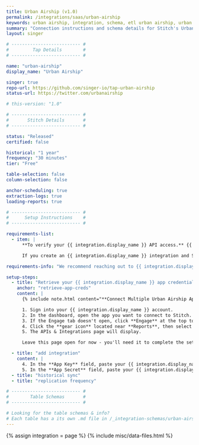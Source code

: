 ```yaml
---
title: Urban Airship (v1.0)
permalink: /integrations/saas/urban-airship
keywords: urban airship, integration, schema, etl urban airship, urban airship etl, urban airship schema
summary: "Connection instructions and schema details for Stitch's Urban Airship integration."
layout: singer

# -------------------------- #
#         Tap Details        #
# -------------------------- #

name: "urban-airship"
display_name: "Urban Airship"

singer: true
repo-url: https://github.com/singer-io/tap-urban-airship
status-url: https://twitter.com/urbanairship

# this-version: "1.0"

# -------------------------- #
#       Stitch Details       #
# -------------------------- #

status: "Released"
certified: false

historical: "1 year"
frequency: "30 minutes"
tier: "Free"

table-selection: false
column-selection: false

anchor-scheduling: true
extraction-logs: true
loading-reports: true

# -------------------------- #
#      Setup Instructions    #
# -------------------------- #

requirements-list:
  - item: |
      **To verify your {{ integration.display_name }} API access.** {{ integration.display_name }} limits API access based on their product plans, meaning some plans have access while others do not.

      If you create an {{ integration.display_name }} integration and Stitch displays a `401 Unauthorized` or `403 Forbidden` error, you may not have access to {{ integration.display_name }}'s API.

requirements-info: "We recommend reaching out to {{ integration.display_name }} support to confirm your API access level before beginning the setup in Stitch."

setup-steps:
  - title: "Retrieve your {{ integration.display_name }} app credentials"
    anchor: "retrieve-app-creds"
    content: |
      {% include note.html content="**Connect Multiple Urban Airship Apps**<br>If you want to connect multiple Urban Airship apps to Stitch, you will need to create a separate Urban Airship integration for each app. App credentials are app-specific, meaning only a single app can be connected per Stitch integration." %}

      1. Sign into your {{ integration.display_name }} account.
      2. In the dashboard, open the app you want to connect to Stitch.
      3. If the Engage tab doesn't open, click **Engage** at the top to open it.
      4. Click the **gear icon** located near **Reports**, then select **APIs & Integrations**.
      5. The APIs & Integrations page will display.

      Leave this page open for now - you'll need it to complete the setup.

  - title: "add integration"
    content: |
      4. In the **App Key** field, paste your {{ integration.display_name }} App Key.
      5. In the **App Secret** field, paste your {{ integration.display_name }} App Secret.
  - title: "historical sync"
  - title: "replication frequency"

# -------------------------- #
#        Table Schemas       #
# -------------------------- #

# Looking for the table schemas & info?
# Each table has a its own .md file in /_integration-schemas/urban-airship
---
```

{% assign integration = page %}
{% include misc/data-files.html %}